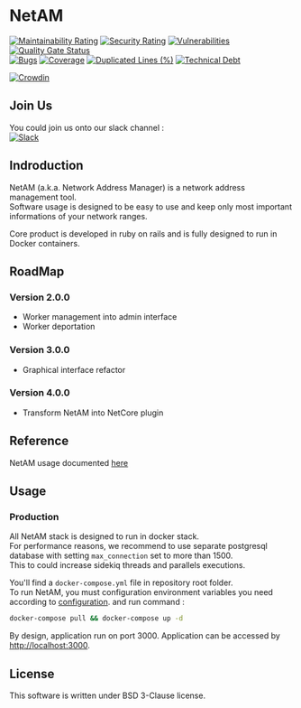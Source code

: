 # NetAM

[![Maintainability Rating](https://sonarcloud.io/api/project_badges/measure?project=NetDiver-OSS_NetAM&metric=sqale_rating)](https://sonarcloud.io/dashboard?id=NetDiver-OSS_NetAM)
[![Security Rating](https://sonarcloud.io/api/project_badges/measure?project=NetDiver-OSS_NetAM&metric=security_rating)](https://sonarcloud.io/dashboard?id=NetDiver-OSS_NetAM)
[![Vulnerabilities](https://sonarcloud.io/api/project_badges/measure?project=NetDiver-OSS_NetAM&metric=vulnerabilities)](https://sonarcloud.io/dashboard?id=NetDiver-OSS_NetAM)
[![Quality Gate Status](https://sonarcloud.io/api/project_badges/measure?project=NetDiver-OSS_NetAM&metric=alert_status)](https://sonarcloud.io/dashboard?id=NetDiver-OSS_NetAM)  
[![Bugs](https://sonarcloud.io/api/project_badges/measure?project=NetDiver-OSS_NetAM&metric=bugs)](https://sonarcloud.io/dashboard?id=NetDiver-OSS_NetAM)
[![Coverage](https://sonarcloud.io/api/project_badges/measure?project=NetDiver-OSS_NetAM&metric=coverage)](https://sonarcloud.io/dashboard?id=NetDiver-OSS_NetAM)
[![Duplicated Lines (%)](https://sonarcloud.io/api/project_badges/measure?project=NetDiver-OSS_NetAM&metric=duplicated_lines_density)](https://sonarcloud.io/dashboard?id=NetDiver-OSS_NetAM)
[![Technical Debt](https://sonarcloud.io/api/project_badges/measure?project=NetDiver-OSS_NetAM&metric=sqale_index)](https://sonarcloud.io/dashboard?id=NetDiver-OSS_NetAM)

[![Crowdin](https://badges.crowdin.net/netam/localized.svg)](https://crowdin.com/project/netam)

## Join Us

You could join us onto our slack channel :  
[![Slack](https://cdn.brandfolder.io/5H442O3W/at/pl546j-7le8zk-btwjnu/Slack_RGB.png?height=30)](https://join.slack.com/t/netcore-oss/shared_invite/zt-p0jkj2qo-cnvwVXJrx659D2upP_iXDg)

## Indroduction

NetAM (a.k.a. Network Address Manager) is a network address management tool.  
Software usage is designed to be easy to use and keep only most important informations of your network ranges.

Core product is developed in ruby on rails and is fully designed to run in Docker containers.

## RoadMap

### Version 2.0.0

- Worker management into admin interface
- Worker deportation

### Version 3.0.0

- Graphical interface refactor

### Version 4.0.0

- Transform NetAM into NetCore plugin

## Reference

NetAM usage documented [here](https://docs.netam.site/)

## Usage

### Production

All NetAM stack is designed to run in docker stack.  
For performance reasons, we recommend to use separate postgresql database with setting `max_connection` set to more than 1500.  
This to could increase sidekiq threads and parallels executions.

You'll find a `docker-compose.yml` file in repository root folder.  
To run NetAM, you must configuration environment variables you need according to [configuration](https://docs.netam.site).
and run command :

```bash
docker-compose pull && docker-compose up -d
```

By design, application run on port 3000. Application can be accessed by [http://localhost:3000](http://localhost:3000).

## License

This software is written under BSD 3-Clause license.
